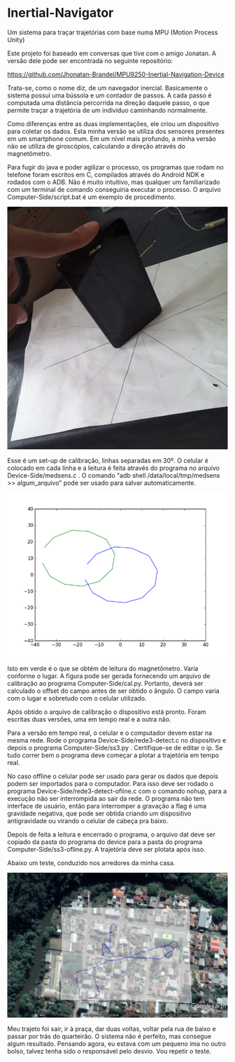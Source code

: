 ﻿# Inertial-Navigator
Um sistema para traçar trajetórias com base numa MPU (Motion Process Unity)

Este projeto foi baseado em conversas que tive com o amigo Jonatan. A versão dele pode ser encontrada no seguinte repositório:

https://github.com/Jhonatan-Brandel/MPU9250-Inertial-Navigation-Device

Trata-se, como o nome diz, de um navegador inercial. Basicamente o sistema possui uma bússola e um contador de passos. A cada passo é computada uma distância percorrida na direção daquele passo, o que permite traçar a trajetória de um indivíduo caminhando normalmente.


Como diferenças entre as duas implementações, ele criou um dispositivo para coletar os dados. Esta minha versão se utiliza dos sensores presentes em um smartphone comum. Em um nível mais profundo, a minha versão não se utiliza de giroscópios, calculando a direção através do magnetômetro.

Para fugir do java e poder agilizar o processo, os programas que rodam no telefone foram escritos em C, compilados através do Android NDK e rodados com o ADB. Não é muito intuitivo, mas qualquer um familiarizado com um terminal de comando conseguiria executar o processo. O arquivo Computer-Side/script.bat é um exemplo de procedimento.


![alt text](https://raw.githubusercontent.com/Pusiol/Inertial-Navigator/master/20190125_121227.jpg)


Esse é um set-up de calibração, linhas separadas em 30º. O celular é colocado em cada linha e a leitura é feita através do programa no arquivo Device-Side/medsens.c . O comando "adb shell /data/local/tmp/medsens >> algum_arquivo" pode ser usado para salvar automaticamente.





![alt text](https://raw.githubusercontent.com/Pusiol/Inertial-Navigator/master/lcm.png)


Isto em verde é o que se obtém de leitura do magnetômetro. Varia conforme o lugar. A figura pode ser gerada fornecendo um arquivo de calibração ao programa Computer-Side/cal.py. Portanto, deverá ser calculado o offset do campo antes de ser obtido o ângulo. O campo varia com o lugar e sobretudo com o celular utilizado.

Após obtido o arquivo de calibração o dispositivo está pronto. Foram escritas duas versões, uma em tempo real e a outra não.

Para a versão em tempo real, o celular e o computador devem estar na mesma rede. Rode o programa Device-Side/rede3-detect.c no dispositivo e depois o programa Computer-Side/ss3.py . Certifique-se de editar o ip. Se tudo correr bem o programa deve começar a plotar a trajetória em tempo real.

No caso offline o celular pode ser usado para gerar os dados que depois podem ser importados para o computador. Para isso deve ser rodado o programa Device-Side/rede3-detect-ofline.c com o comando nohup, para a execução não ser interrompida ao sair da rede. O programa não tem interface de usuário, então para interromper a gravação a flag é uma gravidade negativa, que pode ser obtida criando um dispositivo antigravidade ou virando o celular de cabeça pra baixo.

Depois de feita a leitura e encerrado o programa, o arquivo dat deve ser copiado da pasta do programa do device para a pasta do programa Computer-Side/ss3-ofline.py. A trajetória deve ser plotata após isso.

Abaixo um teste, conduzido nos arredores da minha casa.


![alt text](https://raw.githubusercontent.com/Pusiol/Inertial-Navigator/master/ttt.jpg)

Meu trajeto foi sair, ir à praça, dar duas voltas, voltar pela rua de baixo e passar por trás do quarteirão. O sistema não é perfeito, mas consegue algum resultado. Pensando agora, eu estava com um pequeno íma no outro bolso, talvez tenha sido o responsável pelo desvio. Vou repetir o teste.
